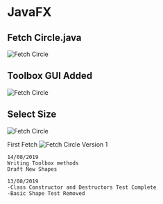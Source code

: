 # JavaFX

## Fetch Circle.java

![Fetch Circle](http://boldnobold.com/FetchCircle.gif)

## Toolbox GUI Added
![Fetch Circle](http://boldnobold.com/FetchTools.jpg)

## Select Size 
![Fetch Circle](http://boldnobold.com/FetchTools2.jpg)

First Fetch
![Fetch Circle Version 1](http://boldnobold.com/FetchCircle.JPG)
 
 
```
14/08/2019
Writing Toolbox methods
Draft New Shapes

13/08/2019
-Class Constructor and Destructors Test Complete
-Basic Shape Test Removed

```
